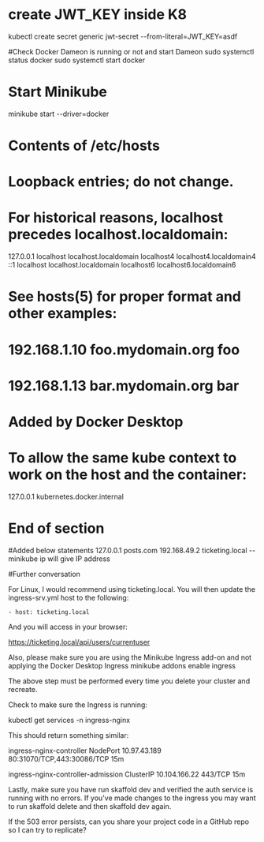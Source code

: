 # create JWT_KEY inside K8
kubectl create secret generic jwt-secret --from-literal=JWT_KEY=asdf

#Check Docker Dameon is running or not and start Dameon
sudo systemctl status docker
sudo systemctl start docker

# Start Minikube
minikube start --driver=docker

# Contents of /etc/hosts
# Loopback entries; do not change.
# For historical reasons, localhost precedes localhost.localdomain:
127.0.0.1   localhost localhost.localdomain localhost4 localhost4.localdomain4
::1         localhost localhost.localdomain localhost6 localhost6.localdomain6
# See hosts(5) for proper format and other examples:
# 192.168.1.10 foo.mydomain.org foo
# 192.168.1.13 bar.mydomain.org bar
# Added by Docker Desktop
# To allow the same kube context to work on the host and the container:
127.0.0.1	kubernetes.docker.internal
# End of section

#Added below statements
127.0.0.1 posts.com
192.168.49.2 ticketing.local --minikube ip will give IP address

#Further conversation

For Linux, I would recommend using ticketing.local. You will then update the ingress-srv.yml host to the following:

    - host: ticketing.local

And you will access in your browser:

https://ticketing.local/api/users/currentuser


Also, please make sure you are using the Minikube Ingress add-on and not applying the Docker Desktop Ingress
minikube addons enable ingress

The above step must be performed every time you delete your cluster and recreate.

Check to make sure the Ingress is running:

kubectl get services -n ingress-nginx

This should return something similar:

ingress-nginx-controller             NodePort    10.97.43.189    <none>        80:31070/TCP,443:30086/TCP   15m

ingress-nginx-controller-admission   ClusterIP   10.104.166.22   <none>        443/TCP                      15m


Lastly, make sure you have run skaffold dev and verified the auth service is running with no errors. If you've made changes to the ingress you may want to run skaffold delete and then skaffold dev again.

If the 503 error persists, can you share your project code in a GitHub repo so I can try to replicate?




